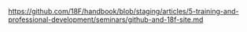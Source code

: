 ---
---
https://github.com/18F/handbook/blob/staging/articles/5-training-and-professional-development/seminars/github-and-18f-site.md